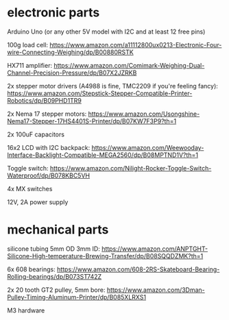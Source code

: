 # electronic parts

Arduino Uno (or any other 5V model with I2C and at least 12 free pins)

100g load cell:
https://www.amazon.com/a11112800ux0213-Electronic-Four-wire-Connecting-Weighing/dp/B00880RSTK

HX711 amplifier:
https://www.amazon.com/Comimark-Weighing-Dual-Channel-Precision-Pressure/dp/B07X2JZRKB

2x stepper motor drivers (A4988 is fine, TMC2209 if you're feeling fancy):
https://www.amazon.com/Stepstick-Stepper-Compatible-Printer-Robotics/dp/B09PHD1TR9

2x Nema 17 stepper motors:
https://www.amazon.com/Usongshine-Nema17-Stepper-17HS4401S-Printer/dp/B07KW7F3P9?th=1

2x 100uF capacitors

16x2 LCD with I2C backpack:
https://www.amazon.com/Weewooday-Interface-Backlight-Compatible-MEGA2560/dp/B08MPTND1V?th=1

Toggle switch:
https://www.amazon.com/Nilight-Rocker-Toggle-Switch-Waterproof/dp/B078KBC5VH

4x MX switches

12V, 2A power supply

# mechanical parts
silicone tubing 5mm OD 3mm ID:
https://www.amazon.com/ANPTGHT-Silicone-High-temperature-Brewing-Transfer/dp/B08SQQDZMK?th=1

6x 608 bearings:
https://www.amazon.com/608-2RS-Skateboard-Bearing-Rolling-bearings/dp/B073ST742Z

2x 20 tooth GT2 pulley, 5mm bore:
https://www.amazon.com/3Dman-Pulley-Timing-Aluminum-Printer/dp/B085XLRXS1

M3 hardware
